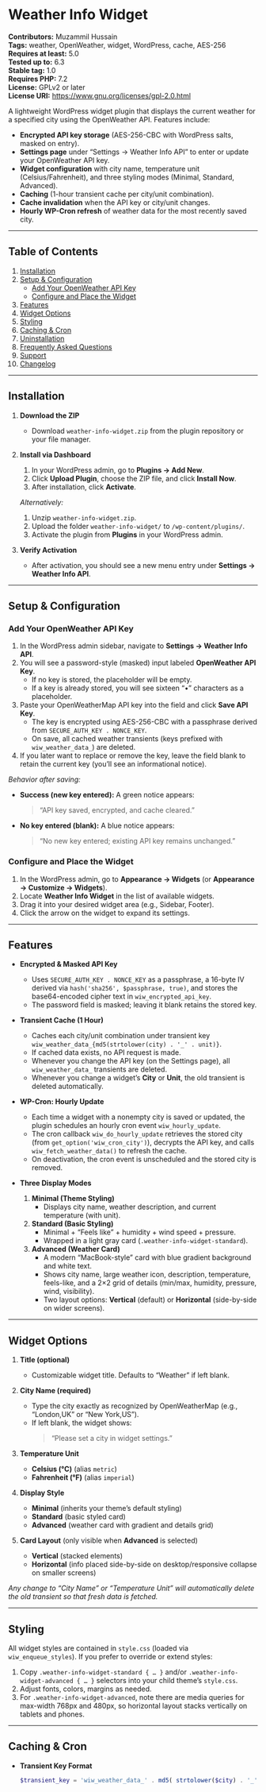 # Weather Info Widget

**Contributors:** Muzammil Hussain  
**Tags:** weather, OpenWeather, widget, WordPress, cache, AES-256  
**Requires at least:** 5.0  
**Tested up to:** 6.3  
**Stable tag:** 1.0  
**Requires PHP:** 7.2  
**License:** GPLv2 or later  
**License URI:** https://www.gnu.org/licenses/gpl-2.0.html

A lightweight WordPress widget plugin that displays the current weather for a specified city using the OpenWeather API. Features include:

- **Encrypted API key storage** (AES-256-CBC with WordPress salts, masked on entry).
- **Settings page** under “Settings → Weather Info API” to enter or update your OpenWeather API key.
- **Widget configuration** with city name, temperature unit (Celsius/Fahrenheit), and three styling modes (Minimal, Standard, Advanced).
- **Caching** (1-hour transient cache per city/unit combination).
- **Cache invalidation** when the API key or city/unit changes.
- **Hourly WP-Cron refresh** of weather data for the most recently saved city.

---

## Table of Contents

1. [Installation](#installation)
2. [Setup & Configuration](#setup--configuration)
   - [Add Your OpenWeather API Key](#add-your-openweather-api-key)
   - [Configure and Place the Widget](#configure-and-place-the-widget)
3. [Features](#features)
4. [Widget Options](#widget-options)
5. [Styling](#styling)
6. [Caching & Cron](#caching--cron)
7. [Uninstallation](#uninstallation)
8. [Frequently Asked Questions](#frequently-asked-questions)
9. [Support](#support)
10. [Changelog](#changelog)

---

## Installation

1. **Download the ZIP**

   - Download `weather-info-widget.zip` from the plugin repository or your file manager.

2. **Install via Dashboard**

   1. In your WordPress admin, go to **Plugins → Add New**.
   2. Click **Upload Plugin**, choose the ZIP file, and click **Install Now**.
   3. After installation, click **Activate**.

   _Alternatively:_

   1. Unzip `weather-info-widget.zip`.
   2. Upload the folder `weather-info-widget/` to `/wp-content/plugins/`.
   3. Activate the plugin from **Plugins** in your WordPress admin.

3. **Verify Activation**
   - After activation, you should see a new menu entry under **Settings → Weather Info API**.

---

## Setup & Configuration

### Add Your OpenWeather API Key

1. In the WordPress admin sidebar, navigate to **Settings → Weather Info API**.
2. You will see a password-style (masked) input labeled **OpenWeather API Key**.
   - If no key is stored, the placeholder will be empty.
   - If a key is already stored, you will see sixteen “•” characters as a placeholder.
3. Paste your OpenWeatherMap API key into the field and click **Save API Key**.
   - The key is encrypted using AES-256-CBC with a passphrase derived from `SECURE_AUTH_KEY . NONCE_KEY`.
   - On save, all cached weather transients (keys prefixed with `wiw_weather_data_`) are deleted.
4. If you later want to replace or remove the key, leave the field blank to retain the current key (you’ll see an informational notice).

_Behavior after saving:_

- **Success (new key entered):** A green notice appears:
  > “API key saved, encrypted, and cache cleared.”
- **No key entered (blank):** A blue notice appears:
  > “No new key entered; existing API key remains unchanged.”

### Configure and Place the Widget

1. In the WordPress admin, go to **Appearance → Widgets** (or **Appearance → Customize → Widgets**).
2. Locate **Weather Info Widget** in the list of available widgets.
3. Drag it into your desired widget area (e.g., Sidebar, Footer).
4. Click the arrow on the widget to expand its settings.

---

## Features

- **Encrypted & Masked API Key**

  - Uses `SECURE_AUTH_KEY . NONCE_KEY` as a passphrase, a 16-byte IV derived via `hash('sha256', $passphrase, true)`, and stores the base64-encoded cipher text in `wiw_encrypted_api_key`.
  - The password field is masked; leaving it blank retains the stored key.

- **Transient Cache (1 Hour)**

  - Caches each city/unit combination under transient key `wiw_weather_data_{md5(strtolower(city) . '_' . unit)}`.
  - If cached data exists, no API request is made.
  - Whenever you change the API key (on the Settings page), all `wiw_weather_data_` transients are deleted.
  - Whenever you change a widget’s **City** or **Unit**, the old transient is deleted automatically.

- **WP-Cron: Hourly Update**

  - Each time a widget with a nonempty city is saved or updated, the plugin schedules an hourly cron event `wiw_hourly_update`.
  - The cron callback `wiw_do_hourly_update` retrieves the stored city (from `get_option('wiw_cron_city')`), decrypts the API key, and calls `wiw_fetch_weather_data()` to refresh the cache.
  - On deactivation, the cron event is unscheduled and the stored city is removed.

- **Three Display Modes**
  1. **Minimal (Theme Styling)**
     - Displays city name, weather description, and current temperature (with unit).
  2. **Standard (Basic Styling)**
     - Minimal + “Feels like” + humidity + wind speed + pressure.
     - Wrapped in a light gray card (`.weather-info-widget-standard`).
  3. **Advanced (Weather Card)**
     - A modern “MacBook-style” card with blue gradient background and white text.
     - Shows city name, large weather icon, description, temperature, feels-like, and a 2×2 grid of details (min/max, humidity, pressure, wind, visibility).
     - Two layout options: **Vertical** (default) or **Horizontal** (side-by-side on wider screens).

---

## Widget Options

1. **Title (optional)**

   - Customizable widget title. Defaults to “Weather” if left blank.

2. **City Name (required)**

   - Type the city exactly as recognized by OpenWeatherMap (e.g., “London,UK” or “New York,US”).
   - If left blank, the widget shows:
     > “Please set a city in widget settings.”

3. **Temperature Unit**

   - **Celsius (°C)** (alias `metric`)
   - **Fahrenheit (°F)** (alias `imperial`)

4. **Display Style**

   - **Minimal** (inherits your theme’s default styling)
   - **Standard** (basic styled card)
   - **Advanced** (weather card with gradient and details grid)

5. **Card Layout** (only visible when **Advanced** is selected)
   - **Vertical** (stacked elements)
   - **Horizontal** (info placed side-by-side on desktop/responsive collapse on smaller screens)

_Any change to “City Name” or “Temperature Unit” will automatically delete the old transient so that fresh data is fetched._

---

## Styling

All widget styles are contained in `style.css` (loaded via `wiw_enqueue_styles`). If you prefer to override or extend styles:

1. Copy `.weather-info-widget-standard { … }` and/or `.weather-info-widget-advanced { … }` selectors into your child theme’s `style.css`.
2. Adjust fonts, colors, margins as needed.
3. For `.weather-info-widget-advanced`, note there are media queries for max-width 768px and 480px, so horizontal layout stacks vertically on tablets and phones.

---

## Caching & Cron

- **Transient Key Format**
  ```php
  $transient_key = 'wiw_weather_data_' . md5( strtolower($city) . '_' . $unit );
  ```
